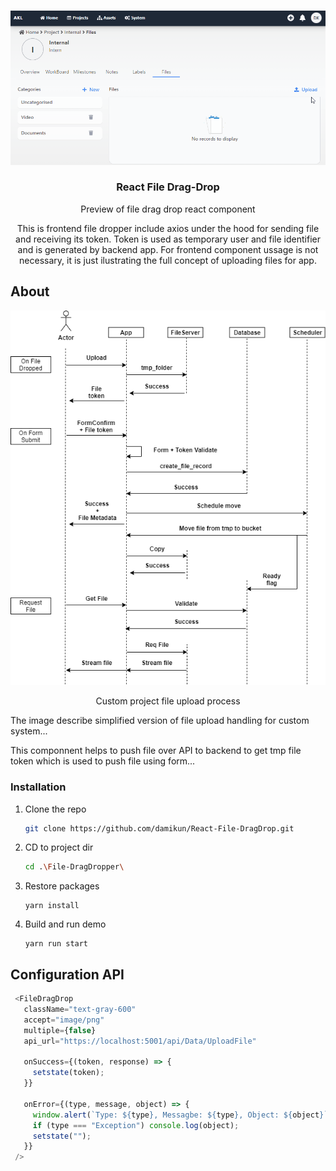 
<!-- PROJECT LOGO -->
<br />
<p align="center">
  <a href="https://github.com/damikun/React-File-DragDrop">
  <img src="images/Upload.gif" alt="Example demo" >
  </a>

  <h3 align="center">React File Drag-Drop</h3>

  <p align="center">
   Preview of file drag drop react component
  </p>
    <p align="center">
   This is frontend file dropper include axios under the hood for sending file and receiving its token. Token is used as temporary user and file identifier and is generated by backend app. For frontend component ussage is not necessary, it is just ilustrating the full concept of uploading files for app.
  </p>
</p>


<!-- ABOUT -->
## About

<p align="center">
  <a href="https://github.com/damikun/React-File-DragDrop">
    <img src="images/fileProcess.png" alt="Example demo" >
  </a>
  
  <p align="center">
   Custom project file upload process
  </p>
</p>

The image describe simplified version of file upload handling for custom system...

This componnent helps to push file over API to backend to get tmp file token which is used to push file using form...


### Installation

1. Clone the repo
   ```sh
   git clone https://github.com/damikun/React-File-DragDrop.git
   ```
2. CD to project dir
   ```sh
   cd .\File-DragDropper\
   ```
3. Restore packages
   ```
   yarn install
   ```
4. Build and run demo
   ```
   yarn run start
   ```
   
<!-- USAGE EXAMPLES -->
## Configuration API

   ```js
    <FileDragDrop
      className="text-gray-600"
      accept="image/png"
      multiple={false}
      api_url="https://localhost:5001/api/Data/UploadFile"

      onSuccess={(token, response) => {
        setstate(token);
      }}

      onError={(type, message, object) => {
        window.alert(`Type: ${type}, Messagbe: ${type}, Object: ${object}`)   
        if (type === "Exception") console.log(object);
        setstate("");
      }}
    />
   ```



